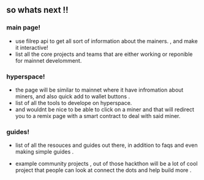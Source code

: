 ## so whats next !! 

### main page!
- use filrep api to get all sort of information about the mainers. , and make it interactive!
- list all the core projects and teams that are either working or reponible for mainnet develomment.  

### hyperspace! 
- the page will be similar to mainnet where it have infromation about miners, and also quick add to wallet buttons . 
- list of all the tools to develope on hyperspace. 
- and wouldnt be nice to be able to click on a miner and that will redirect you to a remix page with a smart contract to deal with said miner. 

### guides! 
- list of all the resouces and guides out there, in addition to faqs and even making simple guides . 

- example community projects , out of those hackthon will be a lot of cool project that people can look at connect the dots and help build more . 

